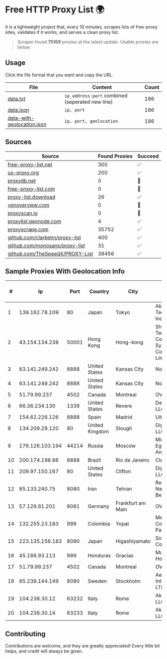 
# Free HTTP Proxy List 🌍

It is a lightweight project that, every 10 minutes, scrapes lots of free-proxy sites, validates if it works, and serves a clean proxy list.


> Scraper found **75169** proxies at the latest update. Usable proxies are below.

## Usage

Click the file format that you want and copy the URL.


|File|Content|Count|
|----|-------|-----|
|[data.txt](https://raw.githubusercontent.com/themiralay/Proxy-List-World/master/data.txt)|`ip_address:port` combined (seperated new line)|186|
|[data.json](https://raw.githubusercontent.com/themiralay/Proxy-List-World/master/data.json)|`ip, port`|186|
|[data-with-geolocation.json](https://raw.githubusercontent.com/themiralay/Proxy-List-World/master/data-with-geolocation.json)|`ip, port, geolocation`|186|

## Sources

|Source|Found Proxies|Succeed|
|------|-------------|-------|
|[free-proxy-list.net](https://free-proxy-list.net)|300|✅|
|[us-proxy.org](https://www.us-proxy.org)|200|✅|
|[proxydb.net](http://proxydb.net)|0|🚫|
|[free-proxy-list.com](https://free-proxy-list.com/?page=&port=&type%5B%5D=http&type%5B%5D=https&up_time=0&search=Search)|0|🚫|
|[proxy-list.download](https://www.proxy-list.download/HTTP)|26|✅|
|[vpnoverview.com](https://vpnoverview.com/privacy/anonymous-browsing/free-proxy-servers)|0|🚫|
|[proxyscan.io](https://www.proxyscan.io)|0|🚫|
|[proxylist.geonode.com](https://proxylist.geonode.com/api/proxy-list?limit=300&page=1&sort_by=lastChecked&sort_type=desc&protocols=http,https)|4|✅|
|[proxyscrape.com](https://api.proxyscrape.com/v2/?request=displayproxies&protocol=http&timeout=10000&country=all&ssl=all&anonymity=all)|35752|✅|
|[github.com/clarketm/proxy-list](https://raw.githubusercontent.com/clarketm/proxy-list/master/proxy-list-raw.txt)|400|✅|
|[github.com/monosans/proxy-list](https://raw.githubusercontent.com/monosans/proxy-list/main/proxies/http.txt)|31|✅|
|[github.com/TheSpeedX/PROXY-List](https://raw.githubusercontent.com/TheSpeedX/PROXY-List/master/http.txt)|38456|✅|


## Sample Proxies With Geolocation Info

|#|Ip|Port|Country|City|Internet Service Provider|
|-|--|----|-------|----|-------------------------|
|1|139.162.78.109|80|Japan|Tokyo|Akamai Technologies, Inc.|
|2|43.154.134.238|50001|Hong Kong|Hong-kong|Shenzhen Tencent Computer Systems Company Limited|
|3|63.141.249.242|8888|United States|Kansas City|Nocix, LLC|
|4|63.141.249.242|8888|United States|Kansas City|Nocix, LLC|
|5|51.79.99.237|4502|Canada|Montreal|OVH SAS|
|6|66.36.234.130|1339|United States|Revere|DediOutlet, LLC|
|7|154.62.226.126|8888|Spain|Madrid|Ultahost, Inc.|
|8|134.209.29.120|80|United Kingdom|Slough|DigitalOcean, LLC|
|9|176.126.103.194|44214|Russia|Moscow|Miglovets Egor Andreevich|
|10|200.174.198.86|8888|Brazil|Rio de Janeiro|Claro S.A|
|11|209.97.150.167|80|United States|Clifton|DigitalOcean, LLC|
|12|85.133.240.75|8080|Iran|Tehran|Respina Networks & Beyond PJSC|
|13|57.129.81.201|8081|Germany|Frankfurt am Main|OVH SAS|
|14|132.255.23.183|999|Colombia|Yopal|Media Commerce Partners S.A|
|15|223.135.156.183|8080|Japan|Higashiyamato|So-net Corporation|
|16|45.166.93.113|999|Honduras|Gracias|Multicable De Honduras|
|17|51.79.99.237|4502|Canada|Montreal|OVH SAS|
|18|85.239.144.149|8080|Sweden|Stockholm|Aeza International LTD|
|19|104.238.30.12|63232|Italy|Rome|AkhaliNet LLC|
|20|104.238.30.14|63233|Italy|Rome|AkhaliNet LLC|



## Contributing

Contributions are welcome, and they are greatly appreciated! Every
little bit helps, and credit will always be given.

